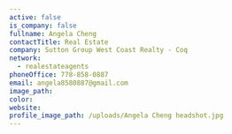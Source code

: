 ```yaml
---
active: false
is_company: false
fullname: Angela Cheng
contactTitle: Real Estate
company: Sutton Group West Coast Realty - Coq
network:
  - realestateagents
phoneOffice: 778-858-0887
email: angela8580887@gmail.com
image_path:
color:
website:
profile_image_path: /uploads/Angela Cheng headshot.jpg
---
```

